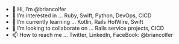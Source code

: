 - 👋 Hi, I’m @briancolfer
- 👀 I’m interested in ... Ruby, Swift, Python, DevOps, CICD
- 🌱 I’m currently learning ... Kotlin, Rails HotWire, Swift
- 💞️ I’m looking to collaborate on ... Rails service projects, CICD 
- 📫 How to reach me ...  Twitter, LinkedIn, FaceBook: @briancolfer 

<!---
briancolfer/briancolfer is a ✨ special ✨ repository because its `README.md` (this file) appears on your GitHub profile.
You can click the Preview link to take a look at your changes.
--->
